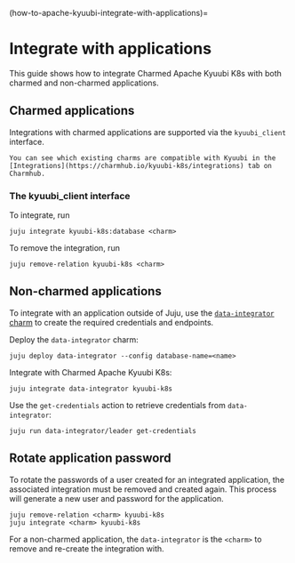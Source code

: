 (how-to-apache-kyuubi-integrate-with-applications)=
# Integrate with applications

This guide shows how to integrate Charmed Apache Kyuubi K8s with both charmed and non-charmed applications.

<!-- For developer information about how to integrate your own charmed application with Charmed Kyuubi, see [](). -->

## Charmed applications

Integrations with charmed applications are supported via the `kyuubi_client` interface.

```{note}
You can see which existing charms are compatible with Kyuubi in the [Integrations](https://charmhub.io/kyuubi-k8s/integrations) tab on Charmhub.
```

### The kyuubi_client interface

To integrate, run

```shell
juju integrate kyuubi-k8s:database <charm>
```

To remove the integration, run

```text
juju remove-relation kyuubi-k8s <charm>
```

## Non-charmed applications

To integrate with an application outside of Juju, use the [`data-integrator` charm](https://charmhub.io/data-integrator) to create the required credentials and endpoints.

Deploy the `data-integrator` charm:

```shell
juju deploy data-integrator --config database-name=<name>
```

Integrate with Charmed Apache Kyuubi K8s:

```shell
juju integrate data-integrator kyuubi-k8s
```

Use the `get-credentials` action to retrieve credentials from `data-integrator`:

```shell
juju run data-integrator/leader get-credentials
```

## Rotate application password

To rotate the passwords of a user created for an integrated application, the associated integration must be removed and created again. This process will generate a new user and password for the application.

```text
juju remove-relation <charm> kyuubi-k8s
juju integrate <charm> kyuubi-k8s
```

For a non-charmed application, the `data-integrator` is the `<charm>` to remove and re-create the integration with.

